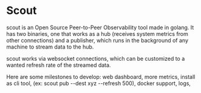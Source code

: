 # Scout
scout is an Open Source Peer-to-Peer Observability tool made in golang. 
It has two binaries, one that works as a hub (receives system metrics from other connections) and a publisher, 
which runs in the background of any machine to stream data to the hub.

scout works via websocket connections, which can be customized to a wanted refresh rate of the streamed data.

Here are some milestones to develop:
web dashboard,
more metrics, 
install as cli tool, (ex: scout pub --dest xyz --refresh 500),
docker support,
logs,

